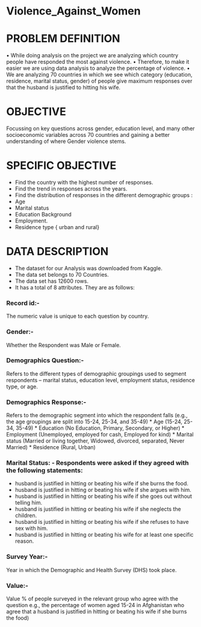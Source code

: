 # Violence_Against_Women


# PROBLEM DEFINITION
 • While doing analysis on the project we are analyzing which country people have responded the most against violence.
 • Therefore, to make it easier we are using data analysis to analyze the percentage of violence.
 • We are analyzing 70 countries in which we see which category (education, residence, marital status, gender) of people give maximum responses over that the husband is justified to hitting his wife.

# OBJECTIVE
   Focussing on key questions across gender, education level, and many other socioeconomic variables across 70 countries and gaining a better understanding of 
   where Gender violence stems.

# SPECIFIC OBJECTIVE
  * Find the country with the highest number of responses.
  * Find the trend in responses across the years.
  * Find the distribution of responses in the different demographic groups :
  * Age
  * Marital status
  * Education Background
  * Employment.
  * Residence type { urban and rural}
 
# DATA DESCRIPTION
  *  The dataset for our Analysis was downloaded from Kaggle.
  *  The data set belongs to 70 Countries.
  *  The data set has 12600 rows.
  *  It has a total of 8 attributes. They are as follows:
 
### Record id:-  
The numeric value is unique to each question by country.
### Gender:-      
Whether the Respondent was Male or Female.
### Demographics Question:- 
Refers to the different types of demographic groupings used to segment respondents – marital status, education level, employment status, residence type, or age.
### Demographics Response:- 
Refers to the demographic segment into which the respondent falls (e.g., the age groupings are split into 15-24, 25-34, and 35-49)
        * Age (15-24, 25-34, 35-49)
        * Education (No Education, Primary, Secondary, or Higher)
        * Employment (Unemployed, employed for cash, Employed for kind)
        * Marital status (Married or living together, Widowed, divorced, separated, Never Married)
        * Residence (Rural, Urban)

### Marital Status: - Respondents were asked if they agreed with the following statements: 
 * husband is justified in hitting or beating his wife if she burns the food.
 * husband is justified in hitting or beating his wife if she argues with him. 
 * husband is justified in hitting or beating his wife if she goes out without telling him. 
 * husband is justified in hitting or beating his wife if she neglects the children. 
 * husband is justified in hitting or beating his wife if she refuses to have sex with him.
 * husband is justified in hitting or beating his wife for at least one specific reason.
 	
### Survey Year:-
Year in which the Demographic and Health Survey (DHS) took place.
### Value:-
Value % of people surveyed in the relevant group who agree with the question e.g., the percentage of women aged 15-24 in Afghanistan who agree that a husband is justified in hitting or beating his wife if she burns the food) 
